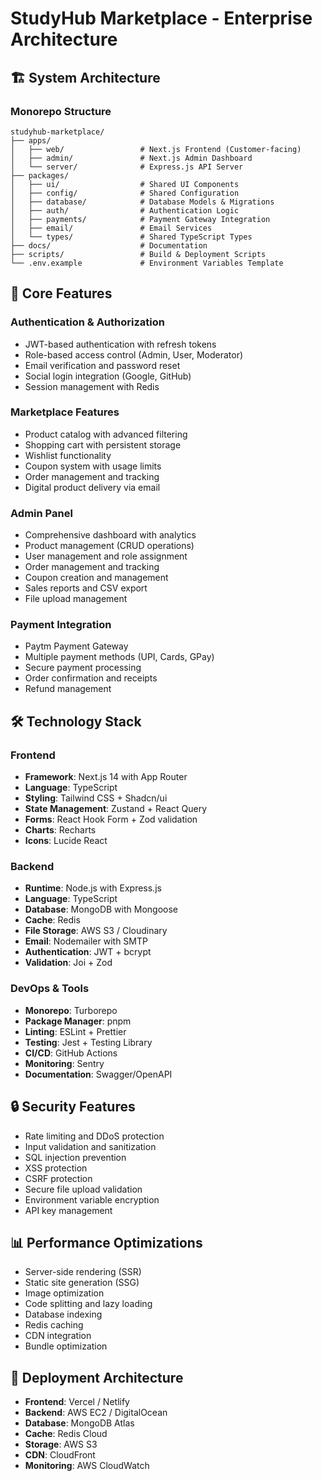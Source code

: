 # StudyHub Marketplace - Enterprise Architecture

## 🏗️ System Architecture

### Monorepo Structure
```
studyhub-marketplace/
├── apps/
│   ├── web/                 # Next.js Frontend (Customer-facing)
│   ├── admin/               # Next.js Admin Dashboard
│   └── server/              # Express.js API Server
├── packages/
│   ├── ui/                  # Shared UI Components
│   ├── config/              # Shared Configuration
│   ├── database/            # Database Models & Migrations
│   ├── auth/                # Authentication Logic
│   ├── payments/            # Payment Gateway Integration
│   ├── email/               # Email Services
│   └── types/               # Shared TypeScript Types
├── docs/                    # Documentation
├── scripts/                 # Build & Deployment Scripts
└── .env.example             # Environment Variables Template
```

## 🎯 Core Features

### Authentication & Authorization
- JWT-based authentication with refresh tokens
- Role-based access control (Admin, User, Moderator)
- Email verification and password reset
- Social login integration (Google, GitHub)
- Session management with Redis

### Marketplace Features
- Product catalog with advanced filtering
- Shopping cart with persistent storage
- Wishlist functionality
- Coupon system with usage limits
- Order management and tracking
- Digital product delivery via email

### Admin Panel
- Comprehensive dashboard with analytics
- Product management (CRUD operations)
- User management and role assignment
- Order management and tracking
- Coupon creation and management
- Sales reports and CSV export
- File upload management

### Payment Integration
- Paytm Payment Gateway
- Multiple payment methods (UPI, Cards, GPay)
- Secure payment processing
- Order confirmation and receipts
- Refund management

## 🛠️ Technology Stack

### Frontend
- **Framework**: Next.js 14 with App Router
- **Language**: TypeScript
- **Styling**: Tailwind CSS + Shadcn/ui
- **State Management**: Zustand + React Query
- **Forms**: React Hook Form + Zod validation
- **Charts**: Recharts
- **Icons**: Lucide React

### Backend
- **Runtime**: Node.js with Express.js
- **Language**: TypeScript
- **Database**: MongoDB with Mongoose
- **Cache**: Redis
- **File Storage**: AWS S3 / Cloudinary
- **Email**: Nodemailer with SMTP
- **Authentication**: JWT + bcrypt
- **Validation**: Joi + Zod

### DevOps & Tools
- **Monorepo**: Turborepo
- **Package Manager**: pnpm
- **Linting**: ESLint + Prettier
- **Testing**: Jest + Testing Library
- **CI/CD**: GitHub Actions
- **Monitoring**: Sentry
- **Documentation**: Swagger/OpenAPI

## 🔒 Security Features

- Rate limiting and DDoS protection
- Input validation and sanitization
- SQL injection prevention
- XSS protection
- CSRF protection
- Secure file upload validation
- Environment variable encryption
- API key management

## 📊 Performance Optimizations

- Server-side rendering (SSR)
- Static site generation (SSG)
- Image optimization
- Code splitting and lazy loading
- Database indexing
- Redis caching
- CDN integration
- Bundle optimization

## 🚀 Deployment Architecture

- **Frontend**: Vercel / Netlify
- **Backend**: AWS EC2 / DigitalOcean
- **Database**: MongoDB Atlas
- **Cache**: Redis Cloud
- **Storage**: AWS S3
- **CDN**: CloudFront
- **Monitoring**: AWS CloudWatch